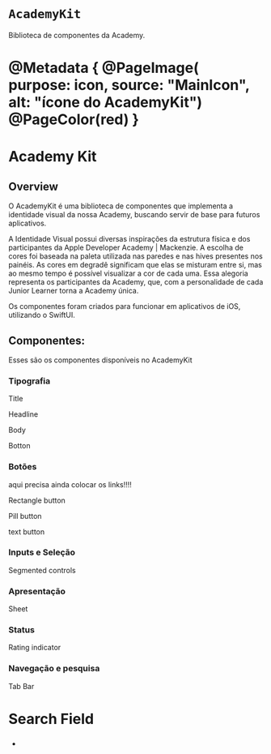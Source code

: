 
# ``AcademyKit``
Biblioteca de componentes da Academy.

@Metadata {
    @PageImage(
        purpose: icon, 
        source: "MainIcon", 
        alt: "ícone do AcademyKit")
    @PageColor(red)
}
=======
# Academy Kit


## Overview

O AcademyKit é uma biblioteca de componentes que implementa a identidade visual da nossa Academy, buscando servir de base para futuros aplicativos. 

A Identidade Visual possui diversas inspirações da estrutura física e dos participantes da Apple Developer Academy | Mackenzie. A escolha de cores foi baseada na paleta utilizada nas paredes e nas hives presentes nos painéis. As cores em degradê significam que elas se misturam entre si, mas ao mesmo tempo é possível visualizar a cor de cada uma. Essa alegoria representa os participantes da Academy, que, com a personalidade de cada Junior Learner torna a Academy única.


Os componentes foram criados para funcionar em aplicativos de iOS, utilizando o SwiftUI.

## Componentes:
Esses são os componentes disponíveis no AcademyKit

### Tipografia
Title

Headline

Body

Botton
### Botões 

<!---->aqui precisa ainda colocar os links!!!!

Rectangle button

Pill button

text button

### Inputs e Seleção
Segmented controls

### Apresentação
Sheet

### Status
Rating indicator

### Navegação e pesquisa
Tab Bar

Search Field
=======
### 

- 

